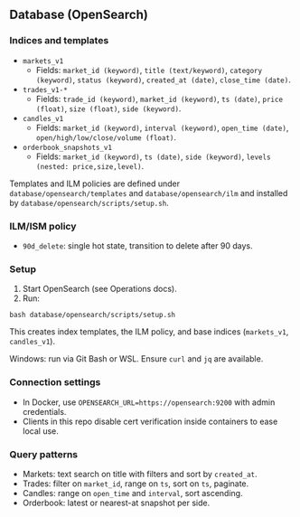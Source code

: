 ## Database (OpenSearch)

### Indices and templates
- `markets_v1`
  - Fields: `market_id (keyword)`, `title (text/keyword)`, `category (keyword)`, `status (keyword)`, `created_at (date)`, `close_time (date)`.
- `trades_v1-*`
  - Fields: `trade_id (keyword)`, `market_id (keyword)`, `ts (date)`, `price (float)`, `size (float)`, `side (keyword)`.
- `candles_v1`
  - Fields: `market_id (keyword)`, `interval (keyword)`, `open_time (date)`, `open/high/low/close/volume (float)`.
- `orderbook_snapshots_v1`
  - Fields: `market_id (keyword)`, `ts (date)`, `side (keyword)`, `levels (nested: price,size,level)`.

Templates and ILM policies are defined under `database/opensearch/templates` and `database/opensearch/ilm` and installed by `database/opensearch/scripts/setup.sh`.

### ILM/ISM policy
- `90d_delete`: single hot state, transition to delete after 90 days.

### Setup
1) Start OpenSearch (see Operations docs).
2) Run:
```
bash database/opensearch/scripts/setup.sh
```
This creates index templates, the ILM policy, and base indices (`markets_v1`, `candles_v1`).

Windows: run via Git Bash or WSL. Ensure `curl` and `jq` are available.

### Connection settings
- In Docker, use `OPENSEARCH_URL=https://opensearch:9200` with admin credentials.
- Clients in this repo disable cert verification inside containers to ease local use.

### Query patterns
- Markets: text search on title with filters and sort by `created_at`.
- Trades: filter on `market_id`, range on `ts`, sort on `ts`, paginate.
- Candles: range on `open_time` and `interval`, sort ascending.
- Orderbook: latest or nearest-at snapshot per side.


